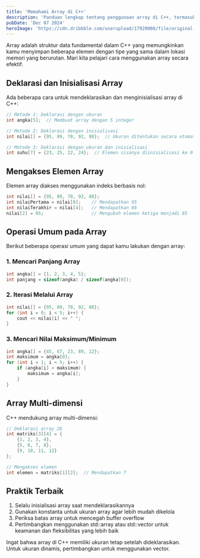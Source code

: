 ```yaml
---
title: 'Memahami Array di C++'
description: 'Panduan lengkap tentang penggunaan array di C++, termasuk deklarasi, inisialisasi, dan operasi umum'
pubDate: 'Dec 07 2024'
heroImage: 'https://cdn.dribbble.com/userupload/17929008/file/original-7ff1f952d7a1413f4b677f12462535e7.png?resize=752x&vertical=center'
---
```


Array adalah struktur data fundamental dalam C++ yang memungkinkan kamu menyimpan beberapa elemen dengan tipe yang sama dalam lokasi memori yang berurutan. Mari kita pelajari cara menggunakan array secara efektif.

## Deklarasi dan Inisialisasi Array

Ada beberapa cara untuk mendeklarasikan dan menginisialisasi array di C++:

```cpp
// Metode 1: Deklarasi dengan ukuran
int angka[5];  // Membuat array dengan 5 integer

// Metode 2: Deklarasi dengan inisialisasi
int nilai[] = {95, 89, 78, 92, 88};  // Ukuran ditentukan secara otomatis

// Metode 3: Deklarasi dengan ukuran dan inisialisasi
int suhu[7] = {23, 25, 22, 24};  // Elemen sisanya diinisialisasi ke 0
```

## Mengakses Elemen Array

Elemen array diakses menggunakan indeks berbasis nol:

```cpp
int nilai[] = {95, 89, 78, 92, 88};
int nilaiPertama = nilai[0];    // Mendapatkan 95
int nilaiTerakhir = nilai[4];   // Mendapatkan 88
nilai[2] = 85;                  // Mengubah elemen ketiga menjadi 85
```

## Operasi Umum pada Array

Berikut beberapa operasi umum yang dapat kamu lakukan dengan array:

### 1. Mencari Panjang Array
```cpp
int angka[] = {1, 2, 3, 4, 5};
int panjang = sizeof(angka) / sizeof(angka[0]);
```

### 2. Iterasi Melalui Array
```cpp
int nilai[] = {95, 89, 78, 92, 88};
for (int i = 0; i < 5; i++) {
    cout << nilai[i] << " ";
}
```

### 3. Mencari Nilai Maksimum/Minimum
```cpp
int angka[] = {45, 67, 23, 89, 12};
int maksimum = angka[0];
for (int i = 1; i < 5; i++) {
    if (angka[i] > maksimum) {
        maksimum = angka[i];
    }
}
```

## Array Multi-dimensi

C++ mendukung array multi-dimensi:

```cpp
// Deklarasi array 2D
int matriks[3][4] = {
    {1, 2, 3, 4},
    {5, 6, 7, 8},
    {9, 10, 11, 12}
};

// Mengakses elemen
int elemen = matriks[1][2];  // Mendapatkan 7
```

## Praktik Terbaik

1. Selalu inisialisasi array saat mendeklarasikannya
2. Gunakan konstanta untuk ukuran array agar lebih mudah dikelola
3. Periksa batas array untuk mencegah buffer overflow
4. Pertimbangkan menggunakan std::array atau std::vector untuk keamanan dan fleksibilitas yang lebih baik

Ingat bahwa array di C++ memiliki ukuran tetap setelah dideklarasikan. Untuk ukuran dinamis, pertimbangkan untuk menggunakan vector.